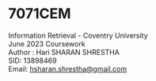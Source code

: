 # 7071CEM
Information Retrieval - Coventry University <br />
June 2023 Coursework <br />
Author : Hari SHARAN SHRESTHA <br />
SID: 13898469 <br />
Email: hsharan.shrestha@gmail.com <br />
